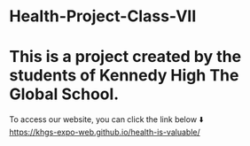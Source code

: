 # Health-Project-Class-VII

This is a project created by the students of Kennedy High The Global School.
============================================================================

To access our website, you can click the link below ⬇️  
  https://khgs-expo-web.github.io/health-is-valuable/
